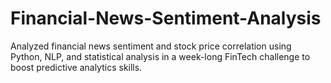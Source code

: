 # Financial-News-Sentiment-Analysis
Analyzed financial news sentiment and stock price correlation using Python, NLP, and statistical analysis in a week-long FinTech challenge to boost predictive analytics skills.
